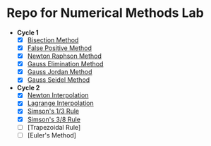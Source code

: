 # Repo for Numerical Methods Lab

- **Cycle 1**
  - [x] [Bisection Method](/BisectionMethod/)
  - [x] [False Positive Method](/FalsePositiveMethod/)
  - [x] [Newton Raphson Method](/NewtonRaphsonMethod/)
  - [x] [Gauss Elimination Method](/GaussElimination/)
  - [x] [Gauss Jordan Method](/GaussJordanElimination/)
  - [x] [Gauss Seidel Method](/GaussSeidelMethod/)
  
- **Cycle 2**
  - [x] [Newton Interpolation](NewtonInterpolation/)
  - [x] [Lagrange Interpolation](LagrangeInterpolation/)
  - [x] [Simson's 1/3 Rule](Simson-onethird/)
  - [x] [Simson's 3/8 Rule](Simson-threeeighth/)
  - [ ] [Trapezoidal Rule]
  - [ ] [Euler's Method]
